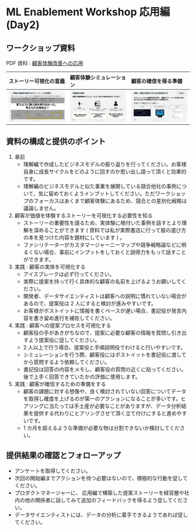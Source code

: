 # ML Enablement Workshop 応用編 (Day2)

## ワークショップ資料

PDF 資料 : [顧客体験改善への応用](../presentations/ml-enablement-02-application.pdf)

| ストーリー可視化の意義 | 顧客体験シミュレーション | 顧客の確信を得る準備 |
|:--------|:---------|:------|
| ![day2-part1.png](./assets/day2/day2-part1.png) | ![day2-part2.png](./assets/day2/day2-part2.png) |![day2-part3.png](./assets/day2/day2-part3.png) |

## 資料の構成と提供のポイント

1. 章前
   * 理解編で作成したビジネスモデルの振り返りを行ってください。お客様自身に成長サイクルをどのように回すのか思い出し語って頂くと効果的です。
   * 理解編のビジネスモデルと似た事業を展開している競合他社の事例について、気に留めておくようインプットしてください。ただワークショップのフォーカスはあくまで顧客体験にあるため、競合との差別化戦略は議論しません。
2. 顧客が価値を体験するストーリーを可視化する必要性を知る
   * ストーリーの重要性を語るため、実体験に根付いた事例を話すとより理解を深めることができます ( 資料では私が実際書店に行って服の選び方の本を見つけた内容を題材にしています ) 。
   * ファシリテーターがカスタマージャーニーマップや競争戦略論などに明るくない場合、事前にインプットをしておくと説得力をもって話すことができます。
3. 実践 : 顧客の実体を可視化する
   * アイスブレークは必ず行ってください。
   * 実際に提案を持って行く具体的な顧客の名前を上げるようお願いしてください。
   * 開発者、データサイエンティストは顧客への説明に慣れていない場合があるので、提案役は 2 人にすると検討が進みやすいです。
   * お客様がポストイットに情報を書くペースが遅い場合、書記役が発言内容を書き留め進行を補佐してください。
4. 実践 : 顧客への提案プロセスを可視化する
   * 顧客役の手があきがちなので、提案に必要な顧客の情報を質問し引き出すよう提案役に促してください。
   * 2 人以上で行う場合、提案役と手順説明役でわけると行いやすいです。
   * シミュレーションを行う際、顧客役にはポストイットを書記役に渡してから質問するよう依頼してください。
   * 書記役は回答の内容をメモし、顧客役の質問の近くに貼ってください。後で上手く回答できていたかの評価に使用します。
5. 実践 : 顧客が確信するための準備をする
   * 顧客の課題に対する想像や、良く検討されていない回答についてデータを取得し確度を上げるのが第一のアクションになることが多いです。ヒアリングに当たっては手土産が必要なことがありますが、データ分析結果を提供する代わりにヒアリングさせて頂く立て付けにすると進めやすいです。
   * 1 カ月を超えるような準備が必要な物は分割できないか検討してください。

## 提供結果の確認とフォローアップ

* アンケートを取得してください。
* 次回の開始編までアクションを待つ必要はないので、積極的な行動を促してください。
* プロダクトマネージャーに、 応用編で構築した提案ストーリーを経営層や社内の他の関係者に話してみて追加のフィードバックを得るよう促してください。
* データサイエンティストには、データの分析に着手できるようであれば促してください。
